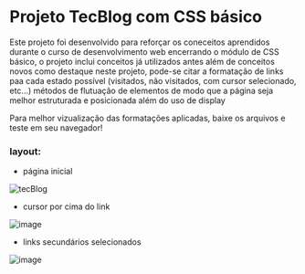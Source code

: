 # Projeto TecBlog com CSS básico

Este projeto foi desenvolvido para reforçar os coneceitos aprendidos durante o curso de desenvolvimento web
encerrando o módulo de CSS básico, o projeto inclui conceitos já utilizados antes além de conceitos novos
como destaque neste projeto, pode-se citar a formatação de links paa cada estado possível (visitados, não visitados, com cursor selecionado, etc...)
métodos de flutuação de elementos de modo que a página seja melhor estruturada e posicionada além do uso de display

Para melhor vizualização das formatações aplicadas, baixe os arquivos e teste em seu navegador!

### layout:

- página inicial

![tecBlog](https://user-images.githubusercontent.com/101514539/185807866-936c02ac-3444-48c5-a153-1f5def2f9bdb.png)

- cursor por cima do link

![image](https://user-images.githubusercontent.com/101514539/185807930-b1b5cf43-bebd-4664-94f0-1daeadf0c6c4.png)

- links secundários selecionados

![image](https://user-images.githubusercontent.com/101514539/185808045-cc461998-1eeb-4bc9-a0c5-43aed33e0e2a.png)

